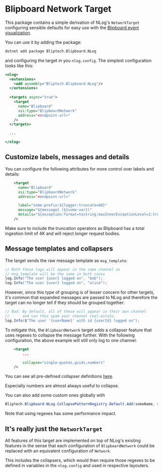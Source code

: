 # Blipboard Network Target

This package contains a simple derivation of NLog's `NetworkTarget` configuring sensible defaults for easy use with the [Blipboard event visualization](https://blipboard.io).

You can use it by adding the package:

```sh
dotnet add package Bliptech.Blipboard.NLog
```

and configuring the target in you `nlog.config`. The simplest configuration looks like this:

```xml
<nlog>
  <extensions>
    <add assembly="Bliptech.Blipboard.NLog"/>
  </extensions>
  
  <targets async="true">
    <target
      name="Blipboard"
      xsi:type="BlipboardNetwork"
      address="<endpoint-url>"
    />
  </targets>

  ...

</nlog>
```

## Customize labels, messages and details

You can configure the following attributes for more control over labels and details:

```xml
    <target
      name="Blipboard"
      xsi:type="BlipboardNetwork"
      address="<endpoint-url>"

      label="some-prefix:${logger:truncate=80}"
      message="${message} (${some-var})"
      details="${exception:format=tostring:maxInnerExceptionLevel=2:truncate=2000}"
    />
```

Make sure to include the truncation operators as Blipboard has a total ingestion limit of 4K and will reject longer request bodies.

## Message templates and collapsers

The target sends the raw message template as `msg_template`:

```c#
// Both those logs will appear in the same channel as
// msg_template will be the same in both cases
log.Info("The user {user} logged on", "bob");
log.Info("The user {user} logged on", "alice");
```

However, since this type of grouping is of lesser concern for other targets, it's common that expanded messages are passed to NLog and therefore the target can no longer tell if they should be grouped together:

```c#
// Bad: By default, all of these will appear in their own channel
//      and can thus spam your channel real-estate.
log.Info($"The user '{userName}' with id {userId} logged on");
```

To mitigate this, the `BlipboardNetwork` target adds a collapser feature that uses regexes to collapse the message further. With the following configuration, the above example will still only log to one channel:

```xml
    <target
        ...

        collapse="single-quotes,guids,numbers"
    />
```

You can see all pre-defined collapser definitions [here](https://github.com/bliptech-blipboard/nlog/tree/master/NLog/StandardCollapsePatterns.cs).

Especially numbers are almost always useful to collapse.

You can also add some custom ones globally with

```c#
Bliptech.Blipboard.NLog.CollapsePatternRegistry.Default.Add(someName, someRegex);
```

Note that using regexes has some performance impact.

## It's really just the `NetworkTarget`

All features of this target are implemented on top of NLog's existing features in the sense that each configuration of `BlipboardNetwork` could be replaced with an equivalent configuration of `Network`.

This includes the collapsers, which would then require those regexes to be defined in variables in the `nlog.config` and used in respective layouters.
